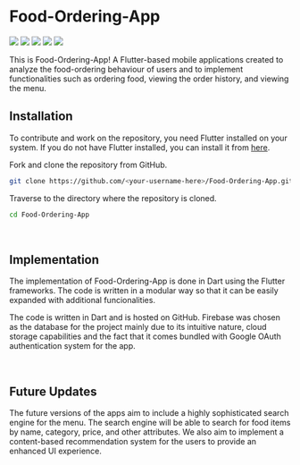 # Food-Ordering-App

<img src="https://img.shields.io/github/license/MistaAsh/Food-Ordering-App"> <img src="https://img.shields.io/github/languages/top/MistaAsh/Food-Ordering-App"> <img src="https://img.shields.io/github/issues/MistaAsh/Food-Ordering-App"> <img src="https://img.shields.io/github/issues-pr/MistaAsh/Food-Ordering-App"> <img src="https://img.shields.io/github/last-commit/MistaAsh/Food-Ordering-App">


This is Food-Ordering-App! A Flutter-based mobile applications created to analyze the food-ordering behaviour of users and to implement functionalities such as ordering food, viewing the order history, and viewing the menu.

## Installation
To contribute and work on the repository, you need Flutter installed on your system. If you do not have Flutter installed, you can install it from [here](https://docs.flutter.dev/get-started/install).

Fork and clone the repository from GitHub.
```bash
git clone https://github.com/<your-username-here>/Food-Ordering-App.git
```

Traverse to the directory where the repository is cloned.
```bash
cd Food-Ordering-App
```

<br>

## Implementation

The implementation of Food-Ordering-App is done in Dart using the Flutter frameworks. The code is written in a modular way so that it can be easily expanded with additional funcionalities.

The code is written in Dart and is hosted on GitHub. Firebase was chosen as the database for the project mainly due to its intuitive nature, cloud storage capabilities and the fact that it comes bundled with Google OAuth authentication system for the app. 

<br>

## Future Updates

The future versions of the apps aim to include a highly sophisticated search engine for the menu. The search engine will be able to search for food items by name, category, price, and other attributes. We also aim to implement a content-based recommendation system for the users to provide an enhanced UI experience.